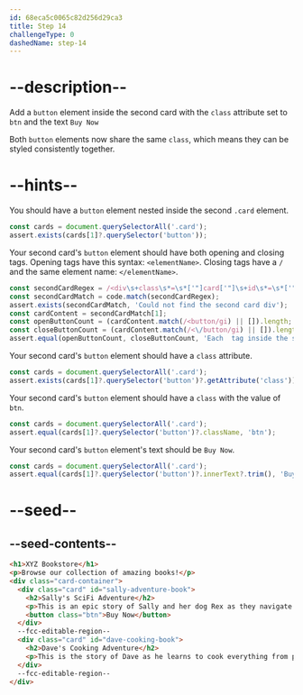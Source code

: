 ```yaml
---
id: 68eca5c0065c82d256d29ca3
title: Step 14
challengeType: 0
dashedName: step-14
---
```


# --description--

Add a `button` element inside the second card with the `class` attribute set to `btn` and the text `Buy Now`

Both `button` elements now share the same `class`, which means they can be styled consistently together.

# --hints--

You should have a `button` element nested inside the second `.card` element.

```js
const cards = document.querySelectorAll('.card');
assert.exists(cards[1]?.querySelector('button'));
```

Your second card's `button` element should have both opening and closing tags. Opening tags have this syntax: `<elementName>`. Closing tags have a `/` and the same element name: `</elementName>`.

```js
const secondCardRegex = /<div\s+class\s*=\s*['"]card['"]\s+id\s*=\s*['"]dave-cooking-book['"][^>]*>([\s\S]*?)<\/div\s*>/i;
const secondCardMatch = code.match(secondCardRegex);
assert.exists(secondCardMatch, 'Could not find the second card div');
const cardContent = secondCardMatch[1];
const openButtonCount = (cardContent.match(/<button/gi) || []).length;
const closeButtonCount = (cardContent.match(/<\/button/gi) || []).length;
assert.equal(openButtonCount, closeButtonCount, 'Each  tag inside the second card should have a closing  tag');
```

Your second card's `button` element should have a `class` attribute.

```js
const cards = document.querySelectorAll('.card');
assert.exists(cards[1]?.querySelector('button')?.getAttribute('class'));
```

Your second card's `button` element should have a `class` with the value of `btn`.

```js
const cards = document.querySelectorAll('.card');
assert.equal(cards[1]?.querySelector('button')?.className, 'btn');
```

Your second card's `button` element's text should be `Buy Now`.

```js
const cards = document.querySelectorAll('.card');
assert.equal(cards[1]?.querySelector('button')?.innerText?.trim(), 'Buy Now');
```

# --seed--

## --seed-contents--

```html
<h1>XYZ Bookstore</h1>
<p>Browse our collection of amazing books!</p>
<div class="card-container">
  <div class="card" id="sally-adventure-book">
    <h2>Sally's SciFi Adventure</h2>
    <p>This is an epic story of Sally and her dog Rex as they navigate through other worlds.</p>
    <button class="btn">Buy Now</button>
  </div>
  --fcc-editable-region--
  <div class="card" id="dave-cooking-book">
    <h2>Dave's Cooking Adventure</h2>
    <p>This is the story of Dave as he learns to cook everything from pancakes to pasta, one recipe at a time.</p>
  </div>
  --fcc-editable-region--
</div>
```
